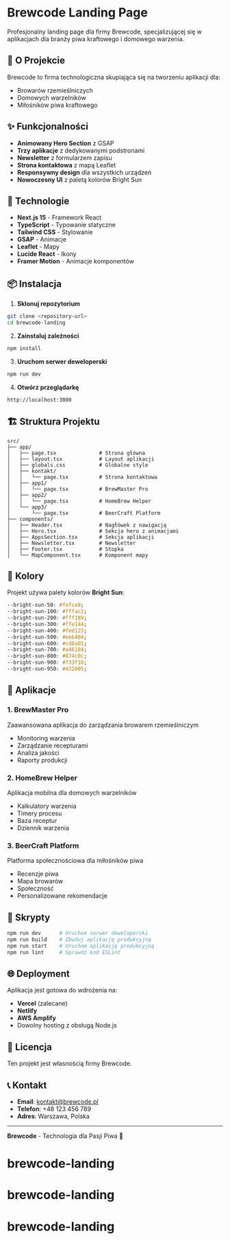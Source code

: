 # Brewcode Landing Page

Profesjonalny landing page dla firmy Brewcode, specjalizującej się w aplikacjach dla branży piwa kraftowego i domowego warzenia.

## 🍺 O Projekcie

Brewcode to firma technologiczna skupiająca się na tworzeniu aplikacji dla:

- Browarów rzemieślniczych
- Domowych warzelników
- Miłośników piwa kraftowego

## ✨ Funkcjonalności

- **Animowany Hero Section** z GSAP
- **Trzy aplikacje** z dedykowanymi podstronami
- **Newsletter** z formularzem zapisu
- **Strona kontaktowa** z mapą Leaflet
- **Responsywny design** dla wszystkich urządzeń
- **Nowoczesny UI** z paletą kolorów Bright Sun

## 🚀 Technologie

- **Next.js 15** - Framework React
- **TypeScript** - Typowanie statyczne
- **Tailwind CSS** - Stylowanie
- **GSAP** - Animacje
- **Leaflet** - Mapy
- **Lucide React** - Ikony
- **Framer Motion** - Animacje komponentów

## 📦 Instalacja

1. **Sklonuj repozytorium**

```bash
git clone <repository-url>
cd brewcode-landing
```

2. **Zainstaluj zależności**

```bash
npm install
```

3. **Uruchom serwer deweloperski**

```bash
npm run dev
```

4. **Otwórz przeglądarkę**

```
http://localhost:3000
```

## 🏗️ Struktura Projektu

```
src/
├── app/
│   ├── page.tsx              # Strona główna
│   ├── layout.tsx            # Layout aplikacji
│   ├── globals.css           # Globalne style
│   ├── kontakt/
│   │   └── page.tsx          # Strona kontaktowa
│   ├── app1/
│   │   └── page.tsx          # BrewMaster Pro
│   ├── app2/
│   │   └── page.tsx          # HomeBrew Helper
│   └── app3/
│       └── page.tsx          # BeerCraft Platform
├── components/
│   ├── Header.tsx            # Nagłówek z nawigacją
│   ├── Hero.tsx              # Sekcja hero z animacjami
│   ├── AppsSection.tsx       # Sekcja aplikacji
│   ├── Newsletter.tsx        # Newsletter
│   ├── Footer.tsx            # Stopka
│   └── MapComponent.tsx      # Komponent mapy
```

## 🎨 Kolory

Projekt używa palety kolorów **Bright Sun**:

```css
--bright-sun-50: #fefce8;
--bright-sun-100: #fffac2;
--bright-sun-200: #fff188;
--bright-sun-300: #ffe144;
--bright-sun-400: #fed123;
--bright-sun-500: #eeb404;
--bright-sun-600: #cd8a01;
--bright-sun-700: #a46104;
--bright-sun-800: #874c0c;
--bright-sun-900: #733f10;
--bright-sun-950: #432005;
```

## 📱 Aplikacje

### 1. BrewMaster Pro

Zaawansowana aplikacja do zarządzania browarem rzemieślniczym

- Monitoring warzenia
- Zarządzanie recepturami
- Analiza jakości
- Raporty produkcji

### 2. HomeBrew Helper

Aplikacja mobilna dla domowych warzelników

- Kalkulatory warzenia
- Timery procesu
- Baza receptur
- Dziennik warzenia

### 3. BeerCraft Platform

Platforma społecznościowa dla miłośników piwa

- Recenzje piwa
- Mapa browarów
- Społeczność
- Personalizowane rekomendacje

## 🔧 Skrypty

```bash
npm run dev      # Uruchom serwer deweloperski
npm run build    # Zbuduj aplikację produkcyjną
npm run start    # Uruchom aplikację produkcyjną
npm run lint     # Sprawdź kod ESLint
```

## 🌐 Deployment

Aplikacja jest gotowa do wdrożenia na:

- **Vercel** (zalecane)
- **Netlify**
- **AWS Amplify**
- Dowolny hosting z obsługą Node.js

## 📄 Licencja

Ten projekt jest własnością firmy Brewcode.

## 📞 Kontakt

- **Email**: kontakt@brewcode.pl
- **Telefon**: +48 123 456 789
- **Adres**: Warszawa, Polska

---

**Brewcode** - Technologia dla Pasji Piwa 🍺
# brewcode-landing
# brewcode-landing
# brewcode-landing
